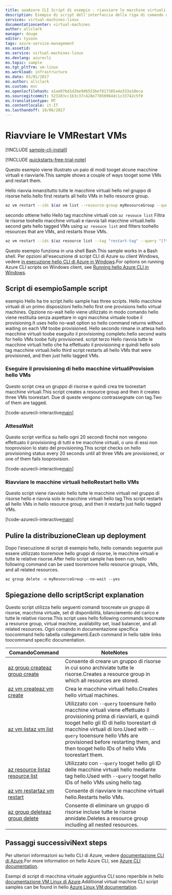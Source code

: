 ```yaml
---
title: aaaAzure CLI Script di esempio - riavviare le macchine virtuali | Documenti Microsoft
description: Esempio di script dell'interfaccia della riga di comando di Azure - Riavviare macchine virtuali in base al tag e all'ID
services: virtual-machines-linux
documentationcenter: virtual-machines
author: allclark
manager: douge
editor: tysonn
tags: azure-service-management
ms.assetid: 
ms.service: virtual-machines-linux
ms.devlang: azurecli
ms.topic: sample
ms.tgt_pltfrm: vm-linux
ms.workload: infrastructure
ms.date: 03/01/2017
ms.author: allclark
ms.custom: mvc
ms.openlocfilehash: a1ae07bd1d2be906553bef817385a4a333a10eca
ms.sourcegitcommit: 523283cc1b3c37c428e77850964dc1c33742c5f0
ms.translationtype: MT
ms.contentlocale: it-IT
ms.lasthandoff: 10/06/2017
---
```

# <a name="restart-vms"></a><span data-ttu-id="8e98e-103">Riavviare le VM</span><span class="sxs-lookup"><span data-stu-id="8e98e-103">Restart VMs</span></span>

[!INCLUDE [sample-cli-install](../../../includes/sample-cli-install.md)]

[!INCLUDE [quickstarts-free-trial-note](../../../includes/quickstarts-free-trial-note.md)]

<span data-ttu-id="8e98e-104">Questo esempio viene illustrato un paio di modi tooget alcune macchine virtuali e riavviarle.</span><span class="sxs-lookup"><span data-stu-id="8e98e-104">This sample shows a couple of ways tooget some VMs and restart them.</span></span>

<span data-ttu-id="8e98e-105">Hello riavvia innanzitutto tutte le macchine virtuali hello nel gruppo di risorse hello.</span><span class="sxs-lookup"><span data-stu-id="8e98e-105">hello first restarts all hello VMs in hello resource group.</span></span>

```bash
az vm restart --ids $(az vm list --resource-group myResourceGroup --query "[].id" -o tsv)
```

<span data-ttu-id="8e98e-106">secondo ottiene hello Hello tag macchine virtuali con `az resouce list` Filtra le risorse toohello macchine virtuali e riavvia tali macchine virtuali.</span><span class="sxs-lookup"><span data-stu-id="8e98e-106">hello second gets hello tagged VMs using `az resouce list` and filters toohello resources that are VMs, and restarts those VMs.</span></span>

```bash
az vm restart --ids $(az resource list --tag "restart-tag" --query "[?type=='Microsoft.Compute/virtualMachines'].id" -o tsv)
```

<span data-ttu-id="8e98e-107">Questo esempio funziona in una shell Bash.</span><span class="sxs-lookup"><span data-stu-id="8e98e-107">This sample works in a Bash shell.</span></span> <span data-ttu-id="8e98e-108">Per opzioni all'esecuzione di script CLI di Azure su client Windows, vedere [in esecuzione hello CLI di Azure in Windows](../windows/cli-options.md).</span><span class="sxs-lookup"><span data-stu-id="8e98e-108">For options on running Azure CLI scripts on Windows client, see [Running hello Azure CLI in Windows](../windows/cli-options.md).</span></span>


## <a name="sample-script"></a><span data-ttu-id="8e98e-109">Script di esempio</span><span class="sxs-lookup"><span data-stu-id="8e98e-109">Sample script</span></span>

<span data-ttu-id="8e98e-110">esempio Hello ha tre script.</span><span class="sxs-lookup"><span data-stu-id="8e98e-110">hello sample has three scripts.</span></span>
<span data-ttu-id="8e98e-111">Hello macchine virtuali di un primo disposizioni hello.</span><span class="sxs-lookup"><span data-stu-id="8e98e-111">hello first one provisions hello virtual machines.</span></span>
<span data-ttu-id="8e98e-112">Opzione no-wait hello viene utilizzato in modo comando hello viene restituita senza aspettare in ogni macchina virtuale toobe il provisioning.</span><span class="sxs-lookup"><span data-stu-id="8e98e-112">It uses hello no-wait option so hello command returns without waiting on each VM toobe provisioned.</span></span>
<span data-ttu-id="8e98e-113">Hello secondo rimane in attesa hello macchine virtuali toobe eseguito il provisioning completo.</span><span class="sxs-lookup"><span data-stu-id="8e98e-113">hello second waits for hello VMs toobe fully provisioned.</span></span>
<span data-ttu-id="8e98e-114">script terzo Hello riavvia tutte le macchine virtuali hello che ha effettuato il provisioning e quindi hello solo tag macchine virtuali.</span><span class="sxs-lookup"><span data-stu-id="8e98e-114">hello third script restarts all hello VMs that were provisioned, and then just hello tagged VMs.</span></span>

### <a name="provision-hello-vms"></a><span data-ttu-id="8e98e-115">Eseguire il provisioning di hello macchine virtuali</span><span class="sxs-lookup"><span data-stu-id="8e98e-115">Provision hello VMs</span></span>

<span data-ttu-id="8e98e-116">Questo script crea un gruppo di risorse e quindi crea tre toorestart macchine virtuali.</span><span class="sxs-lookup"><span data-stu-id="8e98e-116">This script creates a resource group and then it creates three VMs toorestart.</span></span>
<span data-ttu-id="8e98e-117">Due di queste vengono contrassegnate con tag.</span><span class="sxs-lookup"><span data-stu-id="8e98e-117">Two of them are tagged.</span></span>

[!code-azurecli-interactive[main](../../../cli_scripts/virtual-machine/restart-by-tag/provision.sh "Provision hello VMs")]

### <a name="wait"></a><span data-ttu-id="8e98e-118">Attesa</span><span class="sxs-lookup"><span data-stu-id="8e98e-118">Wait</span></span>

<span data-ttu-id="8e98e-119">Questo script verifica su hello ogni 20 secondi finché non vengono effettuato il provisioning di tutti e tre macchine virtuali, o uno di essi non tooprovision lo stato del provisioning.</span><span class="sxs-lookup"><span data-stu-id="8e98e-119">This script checks on hello provisioning status every 20 seconds until all three VMs are provisioned, or one of them fails tooprovision.</span></span>

[!code-azurecli-interactive[main](../../../cli_scripts/virtual-machine/restart-by-tag/wait.sh "Wait for hello VMs toobe provisioned")]

### <a name="restart-hello-vms"></a><span data-ttu-id="8e98e-120">Riavviare le macchine virtuali hello</span><span class="sxs-lookup"><span data-stu-id="8e98e-120">Restart hello VMs</span></span>

<span data-ttu-id="8e98e-121">Questo script viene riavviato hello tutte le macchine virtuali nel gruppo di risorse hello e riavvia solo le macchine virtuali hello tag.</span><span class="sxs-lookup"><span data-stu-id="8e98e-121">This script restarts all hello VMs in hello resource group, and then it restarts just hello tagged VMs.</span></span>

[!code-azurecli-interactive[main](../../../cli_scripts/virtual-machine/restart-by-tag/restart.sh "Restart VMs by tag")]

## <a name="clean-up-deployment"></a><span data-ttu-id="8e98e-122">Pulire la distribuzione</span><span class="sxs-lookup"><span data-stu-id="8e98e-122">Clean up deployment</span></span> 

<span data-ttu-id="8e98e-123">Dopo l'esecuzione di script di esempio hello, hello comando seguente può essere utilizzato tooremove hello gruppi di risorse, le macchine virtuali e tutte le relative risorse.</span><span class="sxs-lookup"><span data-stu-id="8e98e-123">After hello script sample has been run, hello following command can be used tooremove hello resource groups, VMs, and all related resources.</span></span>

```azurecli-interactive 
az group delete -n myResourceGroup --no-wait --yes
```

## <a name="script-explanation"></a><span data-ttu-id="8e98e-124">Spiegazione dello script</span><span class="sxs-lookup"><span data-stu-id="8e98e-124">Script explanation</span></span>

<span data-ttu-id="8e98e-125">Questo script utilizza hello seguenti comandi toocreate un gruppo di risorse, macchina virtuale, set di disponibilità, bilanciamento del carico e tutte le relative risorse.</span><span class="sxs-lookup"><span data-stu-id="8e98e-125">This script uses hello following commands toocreate a resource group, virtual machine, availability set, load balancer, and all related resources.</span></span> <span data-ttu-id="8e98e-126">Ogni comando in documentazione specifica toocommand hello tabella collegamenti.</span><span class="sxs-lookup"><span data-stu-id="8e98e-126">Each command in hello table links toocommand specific documentation.</span></span>

| <span data-ttu-id="8e98e-127">Comando</span><span class="sxs-lookup"><span data-stu-id="8e98e-127">Command</span></span> | <span data-ttu-id="8e98e-128">Note</span><span class="sxs-lookup"><span data-stu-id="8e98e-128">Notes</span></span> |
|---|---|
| [<span data-ttu-id="8e98e-129">az group create</span><span class="sxs-lookup"><span data-stu-id="8e98e-129">az group create</span></span>](https://docs.microsoft.com/cli/azure/group#create) | <span data-ttu-id="8e98e-130">Consente di creare un gruppo di risorse in cui sono archiviate tutte le risorse.</span><span class="sxs-lookup"><span data-stu-id="8e98e-130">Creates a resource group in which all resources are stored.</span></span> |
| [<span data-ttu-id="8e98e-131">az vm create</span><span class="sxs-lookup"><span data-stu-id="8e98e-131">az vm create</span></span>](https://docs.microsoft.com/cli/azure/vm/availability-set#create) | <span data-ttu-id="8e98e-132">Crea le macchine virtuali hello.</span><span class="sxs-lookup"><span data-stu-id="8e98e-132">Creates hello virtual machines.</span></span>  |
| [<span data-ttu-id="8e98e-133">az vm list</span><span class="sxs-lookup"><span data-stu-id="8e98e-133">az vm list</span></span>](https://docs.microsoft.com/cli/azure/vm#list) | <span data-ttu-id="8e98e-134">Utilizzato con `--query` tooensure hello macchine virtuali viene effettuato il provisioning prima di riavviarli, e quindi tooget hello gli ID di hello toorestart di macchine virtuali di loro.</span><span class="sxs-lookup"><span data-stu-id="8e98e-134">Used with `--query` tooensure hello VMs are provisioned before restarting them, and then tooget hello IDs of hello VMs toorestart them.</span></span> |
| [<span data-ttu-id="8e98e-135">az resource list</span><span class="sxs-lookup"><span data-stu-id="8e98e-135">az resource list</span></span>](https://docs.microsoft.com/cli/azure/vm#list) | <span data-ttu-id="8e98e-136">Utilizzato con `--query` tooget hello gli ID delle macchine virtuali hello mediante tag hello.</span><span class="sxs-lookup"><span data-stu-id="8e98e-136">Used with `--query` tooget hello IDs of hello VMs using hello tag.</span></span> |
| [<span data-ttu-id="8e98e-137">az vm restart</span><span class="sxs-lookup"><span data-stu-id="8e98e-137">az vm restart</span></span>](https://docs.microsoft.com/cli/azure/vm#list) | <span data-ttu-id="8e98e-138">Consente di riavviare le macchine virtuali hello.</span><span class="sxs-lookup"><span data-stu-id="8e98e-138">Restarts hello VMs.</span></span> |
| [<span data-ttu-id="8e98e-139">az group delete</span><span class="sxs-lookup"><span data-stu-id="8e98e-139">az group delete</span></span>](https://docs.microsoft.com/cli/azure/vm/extension#set) | <span data-ttu-id="8e98e-140">Consente di eliminare un gruppo di risorse incluse tutte le risorse annidate.</span><span class="sxs-lookup"><span data-stu-id="8e98e-140">Deletes a resource group including all nested resources.</span></span> |

## <a name="next-steps"></a><span data-ttu-id="8e98e-141">Passaggi successivi</span><span class="sxs-lookup"><span data-stu-id="8e98e-141">Next steps</span></span>

<span data-ttu-id="8e98e-142">Per ulteriori informazioni su hello CLI di Azure, vedere [documentazione CLI di Azure](https://docs.microsoft.com/cli/azure/overview).</span><span class="sxs-lookup"><span data-stu-id="8e98e-142">For more information on hello Azure CLI, see [Azure CLI documentation](https://docs.microsoft.com/cli/azure/overview).</span></span>

<span data-ttu-id="8e98e-143">Esempi di script di macchina virtuale aggiuntiva CLI sono reperibile in hello [documentazione VM Linux di Azure](../linux/cli-samples.md?toc=%2fazure%2fvirtual-machines%2flinux%2ftoc.json).</span><span class="sxs-lookup"><span data-stu-id="8e98e-143">Additional virtual machine CLI script samples can be found in hello [Azure Linux VM documentation](../linux/cli-samples.md?toc=%2fazure%2fvirtual-machines%2flinux%2ftoc.json).</span></span>
